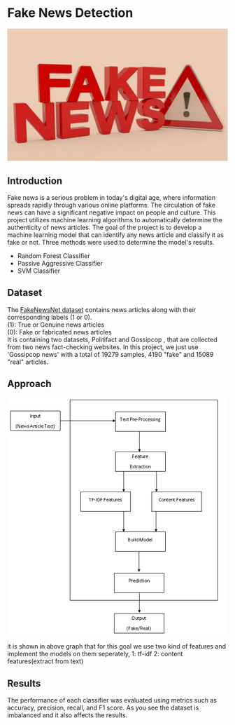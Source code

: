 # Fake News Detection
![logo](images/fnd.jpg)


## Introduction
Fake news is a serious problem in today's digital age, where information spreads rapidly through various online platforms. The circulation of fake news can have a significant negative impact on people and culture. This project utilizes machine learning algorithms to automatically determine the authenticity of news articles. The goal of the project is to develop a machine learning model that can identify any news article and classify it as fake or not. Three methods were used to determine the model's results.
- Random Forest Classifier
- Passive Aggressive Classifier
- SVM Classifier


## Dataset
The [FakeNewsNet dataset](https://github.com/KaiDMML/FakeNewsNet) contains news articles along with their corresponding labels (1 or 0).       
(1): True or Genuine news articles                                                                                                             
(0): Fake or fabricated news articles                                                                                                          
It is containing two datasets, Politifact  and Gossipcop , that are collected from two news fact-checking websites. In this project, we just use 'Gossipcop news' with a total of 19279 samples, 4190 "fake" and 15089 "real" articles.


## Approach
![flow chart](images/flowchart.png)

it is shown in above graph that for this goal we use two kind of features and implement the models on them seperately, 1: tf-idf 2: content features(extract from text)

## Results
The performance of each classifier was evaluated using metrics such as accuracy, precision, recall, and F1 score. As you see the dataset is imbalanced and it also affects the results.
